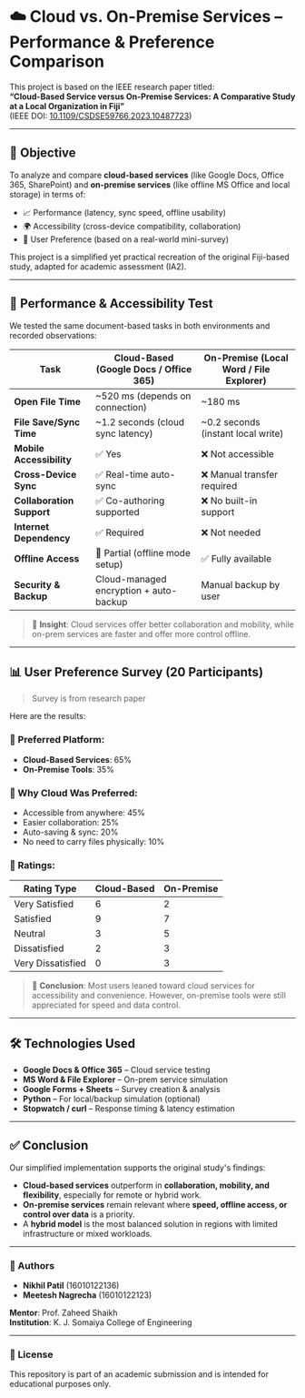 # ☁️ Cloud vs. On-Premise Services – Performance & Preference Comparison

This project is based on the IEEE research paper titled:  
**“Cloud-Based Service versus On-Premise Services: A Comparative Study at a Local Organization in Fiji”**  
(IEEE DOI: [10.1109/CSDSE59766.2023.10487723](https://ieeexplore.ieee.org/document/10487723))

---

## 📌 Objective

To analyze and compare **cloud-based services** (like Google Docs, Office 365, SharePoint) and **on-premise services** (like offline MS Office and local storage) in terms of:

- 📈 Performance (latency, sync speed, offline usability)
- 🌍 Accessibility (cross-device compatibility, collaboration)
- 🧠 User Preference (based on a real-world mini-survey)

This project is a simplified yet practical recreation of the original Fiji-based study, adapted for academic assessment (IA2).

---

## 🧪 Performance & Accessibility Test

We tested the same document-based tasks in both environments and recorded observations:

| Task                                | Cloud-Based (Google Docs / Office 365) | On-Premise (Local Word / File Explorer) |
|-------------------------------------|----------------------------------------|------------------------------------------|
| **Open File Time**                  | ~520 ms (depends on connection)        | ~180 ms                                  |
| **File Save/Sync Time**             | ~1.2 seconds (cloud sync latency)      | ~0.2 seconds (instant local write)       |
| **Mobile Accessibility**            | ✅ Yes                                  | ❌ Not accessible                         |
| **Cross-Device Sync**               | ✅ Real-time auto-sync                  | ❌ Manual transfer required               |
| **Collaboration Support**           | ✅ Co-authoring supported               | ❌ No built-in support                    |
| **Internet Dependency**             | ✅ Required                             | ❌ Not needed                             |
| **Offline Access**                  | 🔶 Partial (offline mode setup)         | ✅ Fully available                        |
| **Security & Backup**               | Cloud-managed encryption + auto-backup | Manual backup by user                    |

> 🔎 **Insight**: Cloud services offer better collaboration and mobility, while on-prem services are faster and offer more control offline.

---

## 📊 User Preference Survey (20 Participants)
> Survey is from research paper

Here are the results:

### 🔷 Preferred Platform:
- **Cloud-Based Services**: 65%
- **On-Premise Tools**: 35%

### 🔷 Why Cloud Was Preferred:
- Accessible from anywhere: 45%
- Easier collaboration: 25%
- Auto-saving & sync: 20%
- No need to carry files physically: 10%

### 🔷 Ratings:

| Rating Type       | Cloud-Based | On-Premise |
|-------------------|-------------|------------|
| Very Satisfied    | 6           | 2          |
| Satisfied         | 9           | 7          |
| Neutral           | 3           | 5          |
| Dissatisfied      | 2           | 3          |
| Very Dissatisfied | 0           | 3          |

> 📌 **Conclusion**: Most users leaned toward cloud services for accessibility and convenience. However, on-premise tools were still appreciated for speed and data control.

---

## 🛠 Technologies Used

- **Google Docs & Office 365** – Cloud service testing
- **MS Word & File Explorer** – On-prem service simulation
- **Google Forms + Sheets** – Survey creation & analysis
- **Python** – For local/backup simulation (optional)
- **Stopwatch / curl** – Response timing & latency estimation

---

## ✅ Conclusion

Our simplified implementation supports the original study's findings:
- **Cloud-based services** outperform in **collaboration, mobility, and flexibility**, especially for remote or hybrid work.
- **On-premise services** remain relevant where **speed, offline access, or control over data** is a priority.
- A **hybrid model** is the most balanced solution in regions with limited infrastructure or mixed workloads.

---

### 👥 Authors

- **Nikhil Patil** (16010122136)  
- **Meetesh Nagrecha** (16010122123)

**Mentor**: Prof. Zaheed Shaikh  
**Institution**: K. J. Somaiya College of Engineering

---

### 📄 License

This repository is part of an academic submission and is intended for educational purposes only.

